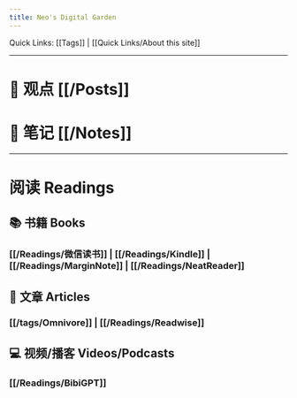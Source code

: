 ```yaml
---
title: Neo's Digital Garden
---
```



Quick Links: [[Tags]] | [[Quick Links/About this site]] 

--- 

# 📰 观点 [[/Posts]]

# 📒 笔记 [[/Notes]]

---

# 阅读 Readings

## 📚 书籍 Books

### [[/Readings/微信读书]] | [[/Readings/Kindle]] | [[/Readings/MarginNote]] | [[/Readings/NeatReader]]

## 📰 文章 Articles 

### [[/tags/Omnivore]] | [[/Readings/Readwise]]

## 💻 视频/播客 Videos/Podcasts 

### [[/Readings/BibiGPT]]

